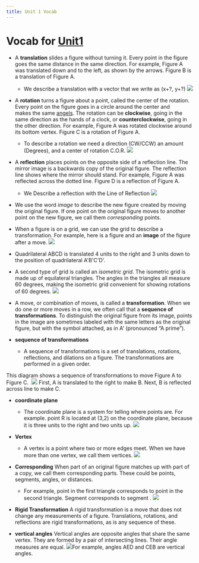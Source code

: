 ```yaml
---
title: Unit 1 Vocab
---
```

# Vocab for [Unit1](Unit1/Unit1.md)


- A **translation** slides a figure without turning it. Every point in the figure goes the same distance in the same direction. For example, Figure A was translated down and to the left, as shown by the arrows. Figure B is a translation of Figure A.
	- We describe a translation with a vector that we write as (x+?, y+?)
![](/Unit1/attatchments/Pasted%20image%2020210826184850.png)
- A **rotation** turns a figure about a point, called the center of the rotation. Every point on the figure goes in a circle around the center and makes the same [angels](miscStuff/angels.md). The rotation can be **clockwise**, going in the same direction as the hands of a clock, or **counterclockwise**, going in the other direction. For example, Figure A was rotated  clockwise around its bottom vertex. Figure C is a rotation of Figure A. 
	- To describe a rotation we need a direction (CW/CCW) an amount (Degrees), and a center of rotation C.O.R.
![](/Unit1/attatchments/Pasted%20image%2020210826184900.png)
- A **reflection** places points on the opposite side of a reflection line. The mirror image is a backwards copy of the original figure. The reflection line shows where the mirror should stand. For example, Figure A was reflected across the dotted line. Figure D is a reflection of Figure A.  
	- We Describe a reflection with the Line of Reflection 
![](/Unit1/attatchments/Pasted%20image%2020210826184904.png)
- We use the word _image_ to describe the new figure created by moving the original figure. If one point on the original figure moves to another point on the new figure, we call them _corresponding_ points.

- When a figure is on a grid, we can use the grid to describe a transformation. For example, here is a figure and an **image** of the figure after a move.
	![](/Unit1/attatchments/Pasted%20image%2020210902061751.png)

- Quadrilateral ABCD is translated 4 units to the right and 3 units down to the position of quadrilateral A'B'C'D'.

- A second type of grid is called an _isometric grid_. The isometric grid is made up of equilateral triangles. The angles in the triangles all measure 60 degrees, making the isometric grid convenient for showing rotations of 60 degrees.
![](/Unit1/attatchments/Pasted%20image%2020210902062028.png)

- A move, or combination of moves, is called a **transformation**. When we do one or more moves in a row, we often call that a **sequence of transformations**. To distinguish the original figure from its image, points in the image are sometimes labeled with the same letters as the original figure, but with the symbol  attached, as in  A' (pronounced “A prime”).

- **sequence of transformations**
	- A sequence of transformations is a set of translations, rotations, reflections, and dilations on a figure. The transformations are performed in a given order.

This diagram shows a sequence of transformations to move Figure A to Figure C. 
![](/Unit1/attatchments/Pasted%20image%2020210902062933.png)
First, A is translated to the right to make B. Next, B is reflected across line  to make C.

- **coordinate plane**
	- The coordinate plane is a system for telling where points are. For example. point R  is located at (3,2) on the coordinate plane, because it is three units to the right and two units up. ![](/Unit1/attatchments/Pasted%20image%2020210902063943.png)
- **Vertex**
	- A vertex is a point where two or more edges meet. When we have more than one vertex, we call them vertices. ![](/Unit1/attatchments/Pasted%20image%2020210902064038.png)

- **Corresponding** When part of an original figure matches up with part of a copy, we call them corresponding parts. These could be points, segments, angles, or distances.
	- For example, point  in the first triangle corresponds to point  in the second triangle. Segment  corresponds to segment . ![](/Unit1/attatchments/Pasted%20image%2020210909062210.png)

- **Rigid Transformation** A rigid transformation is a move that does not change any measurements of a figure. Translations, rotations, and reflections are rigid transformations, as is any sequence of these.


- **vertical angles** Vertical angles are opposite angles that share the same vertex. They are formed by a pair of intersecting lines. Their angle measures are equal. ![](/Unit1/attatchments/Pasted%20image%2020210913063557.png)For example, angles AED  and CEB are vertical angles.
